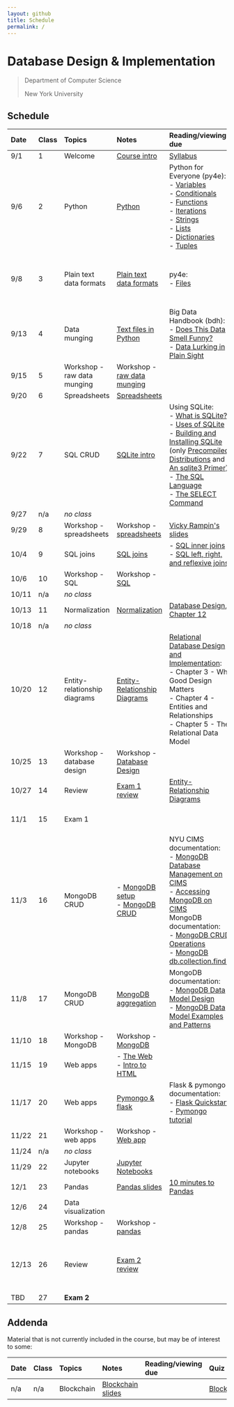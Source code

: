 ```yaml
---
layout: github
title: Schedule
permalink: /
---
```


# Database Design & Implementation

> Department of Computer Science
>
> New York University

## Schedule

| Date  | Class | Topics                       | Notes                                                                                                               | Reading/viewing due                                                                                                                                                                                                                                                                                                                                                                                                                                                                                                                                                                                                                                                                                                                                                                                                                                                                                                                                                      | Quiz due                                             | Exercise due                                                                                                                                               |
| :---- | :---- | :--------------------------- | :------------------------------------------------------------------------------------------------------------------ | :----------------------------------------------------------------------------------------------------------------------------------------------------------------------------------------------------------------------------------------------------------------------------------------------------------------------------------------------------------------------------------------------------------------------------------------------------------------------------------------------------------------------------------------------------------------------------------------------------------------------------------------------------------------------------------------------------------------------------------------------------------------------------------------------------------------------------------------------------------------------------------------------------------------------------------------------------------------------- | :--------------------------------------------------- | :--------------------------------------------------------------------------------------------------------------------------------------------------------- |
| 9/1   | 1     | Welcome                      | [Course intro](slides/course-intro/)                                                                                | [Syllabus](syllabus)                                                                                                                                                                                                                                                                                                                                                                                                                                                                                                                                                                                                                                                                                                                                                                                                                                                                                                                                                     |                                                      |                                                                                                                                                            |
| 9/6   | 2     | Python                       | [Python](slides/python-blast/)                                                                                      | Python for Everyone (py4e): <br />- [Variables](https://www.py4e.com/html3/02-variables)<br />- [Conditionals](https://www.py4e.com/html3/03-conditional)<br />- [Functions](https://www.py4e.com/html3/04-functions)<br />- [Iterations](https://www.py4e.com/html3/05-iterations)<br />- [Strings](https://www.py4e.com/html3/06-strings)<br />- [Lists](https://www.py4e.com/html3/08-lists)<br />- [Dictionaries](https://www.py4e.com/html3/09-dictionaries)<br />- [Tuples](https://www.py4e.com/html3/10-tuples)                                                                                                                                                                                                                                                                                                                                                                                                                                                  | [Intake](https://forms.gle/wpwB3ywcGUHZzvJF6)        | - [Complete consent form]([https://goo.gl/forms/uxxgA3D9F3kA0KAR2])<br />- Join Discord <br />- Create GitHub account                                      |
| 9/8   | 3     | Plain text data formats      | [Plain text data formats](slides/plain-text-data-formats/)                                                          | py4e:<br />- [Files](https://www.py4e.com/html3/07-files)                                                                                                                                                                                                                                                                                                                                                                                                                                                                                                                                                                                                                                                                                                                                                                                                                                                                                                                | [Python](https://forms.gle/adDsRFMFNUznn3it8)        | - [Set up Python](https://knowledge.kitchen/Set_up_Python_on_your_computer)<br />- [Contemporary issues exercise](https://classroom.github.com/a/A7qgnOc4) |
| 9/13  | 4     | Data munging                 | [Text files in Python](slides/text-files-in-python)                                                                 | Big Data Handbook (bdh):<br />- [Does This Data Smell Funny?](https://learning-oreilly-com.proxy.library.nyu.edu/library/view/bad-data-handbook/9781449324957/ch02.html)<br />- [Data Lurking in Plain Sight](https://learning-oreilly-com.proxy.library.nyu.edu/library/view/bad-data-handbook/9781449324957/ch04.html)                                                                                                                                                                                                                                                                                                                                                                                                                                                                                                                                                                                                                                                 | [Text files](https://forms.gle/H1MQaFM3iNFK5xLF6)    |                                                                                                                                                            |
| 9/15  | 5     | Workshop - raw data munging  | Workshop - [raw data munging](https://classroom.github.com/a/uR2xlwez)                                              |                                                                                                                                                                                                                                                                                                                                                                                                                                                                                                                                                                                                                                                                                                                                                                                                                                                                                                                                                                          | [Data munging](https://forms.gle/5EKmLKFZjF3wgLoK8)  |                                                                                                                                                            |
| 9/20  | 6     | Spreadsheets                 | [Spreadsheets](slides/spreadsheets)                                                                                 |                                                                                                                                                                                                                                                                                                                                                                                                                                                                                                                                                                                                                                                                                                                                                                                                                                                                                                                                                                          |                                                      |                                                                                                                                                            |
| 9/22  | 7     | SQL CRUD                     | [SQLite intro](slides/sqlite-intro/)                                                                                | Using SQLite: <br />- [What is SQLite?](https://learning-oreilly-com.proxy.library.nyu.edu/library/view/using-sqlite/9781449394592/ch01.html)<br />- [Uses of SQLite](https://learning-oreilly-com.proxy.library.nyu.edu/library/view/using-sqlite/9781449394592/ch02.html)<br />- [Building and Installing SQLite](https://learning-oreilly-com.proxy.library.nyu.edu/library/view/using-sqlite/9781449394592/ch03.html) (only [Precompiled Distributions](https://learning-oreilly-com.proxy.library.nyu.edu/library/view/using-sqlite/9781449394592/ch03s02.html) and [An sqlite3 Primer](https://learning-oreilly-com.proxy.library.nyu.edu/library/view/using-sqlite/9781449394592/ch03s07.html))<br />- [The SQL Language](https://learning-oreilly-com.proxy.library.nyu.edu/library/view/using-sqlite/9781449394592/ch04.html)<br />- [The SELECT Command](https://learning-oreilly-com.proxy.library.nyu.edu/library/view/using-sqlite/9781449394592/ch05.html) | [Spreadsheets](https://forms.gle/Ps4pDB3RgVGFRahu6)  | Workshop - [raw data munging](https://classroom.github.com/a/uR2xlwez)                                                                                     |
| 9/27  | n/a   | _no class_                   |                                                                                                                     |                                                                                                                                                                                                                                                                                                                                                                                                                                                                                                                                                                                                                                                                                                                                                                                                                                                                                                                                                                          |                                                      |                                                                                                                                                            |
| 9/29  | 8     | Workshop - spreadsheets      | Workshop - [spreadsheets](https://classroom.github.com/a/lSQqOUXw)                                                  | [Vicky Rampin's slides](https://drive.google.com/file/d/1rt7ZnG70_e-Uwje8lrnoKQlv1rICdUY7/view?usp=sharing)                                                                                                                                                                                                                                                                                                                                                                                                                                                                                                                                                                                                                                                                                                                                                                                                                                                              |                                                      |                                                                                                                                                            |
| 10/4  | 9     | SQL joins                    | [SQL joins](slides/sqlite-joins/)                                                                                   | - [SQL inner joins](https://github.com/nyu-database-design/course-materials/blob/master/sqlite/sqlite-inner-joins.md)<br />- [SQL left, right, and reflexive joins](https://github.com/nyu-database-design/course-materials/blob/master/sqlite/sqlite-left-right-reflexive-joins.md)                                                                                                                                                                                                                                                                                                                                                                                                                                                                                                                                                                                                                                                                                     | [SQL CRUD](https://forms.gle/gbG4Tf8MRqFRd7kB8)      |                                                                                                                                                            |
| 10/6  | 10    | Workshop - SQL               | Workshop - [SQL](https://classroom.github.com/a/xhLxD4fX)                                                           |                                                                                                                                                                                                                                                                                                                                                                                                                                                                                                                                                                                                                                                                                                                                                                                                                                                                                                                                                                          | [SQL joins](https://forms.gle/o8Gan9zUwrumSXnt5)     | Workshop - [spreadsheets](https://classroom.github.com/a/lSQqOUXw)                                                                                         |
| 10/11 | n/a   | _no class_                   |                                                                                                                     |                                                                                                                                                                                                                                                                                                                                                                                                                                                                                                                                                                                                                                                                                                                                                                                                                                                                                                                                                                          |                                                      |                                                                                                                                                            |
| 10/13 | 11    | Normalization                | [Normalization](slides/normalization/)                                                                              | [Database Design, Chapter 12](https://opentextbc.ca/dbdesign01/chapter/chapter-12-normalization/)                                                                                                                                                                                                                                                                                                                                                                                                                                                                                                                                                                                                                                                                                                                                                                                                                                                                        |                                                      |                                                                                                                                                            |
| 10/18 | n/a   | _no class_                   |                                                                                                                     |                                                                                                                                                                                                                                                                                                                                                                                                                                                                                                                                                                                                                                                                                                                                                                                                                                                                                                                                                                          |                                                      |                                                                                                                                                            |
| 10/20 | 12    | Entity-relationship diagrams | [Entity-Relationship Diagrams](slides/entity-relationship-diagrams/)                                                | [Relational Database Design and Implementation](https://learning-oreilly-com.proxy.library.nyu.edu/library/view/relational-database-design/9780123747303/):<br />- Chapter 3 - Why Good Design Matters<br />- Chapter 4 - Entities and Relationships<br />- Chapter 5 - The Relational Data Model                                                                                                                                                                                                                                                                                                                                                                                                                                                                                                                                                                                                                                                                        |                                                      | Workshop - [SQL](https://classroom.github.com/a/xhLxD4fX)                                                                                                  |
| 10/25 | 13    | Workshop - database design   | Workshop - [Database Design](https://classroom.github.com/a/dNub3HY4)                                               |                                                                                                                                                                                                                                                                                                                                                                                                                                                                                                                                                                                                                                                                                                                                                                                                                                                                                                                                                                          | [Normalization](https://forms.gle/aGNoFidMF5LmQCT1A) |                                                                                                                                                            |
| 10/27 | 14    | Review                       | [Exam 1 review](slides/exam-1-review/)                                                                              | [Entity-Relationship Diagrams](https://forms.gle/rYM785tki9Q2fLecA)                                                                                                                                                                                                                                                                                                                                                                                                                                                                                                                                                                                                                                                                                                                                                                                                                                                                                                      |                                                      |                                                                                                                                                            |
| 11/1  | 15    | Exam 1                       |                                                                                                                     |                                                                                                                                                                                                                                                                                                                                                                                                                                                                                                                                                                                                                                                                                                                                                                                                                                                                                                                                                                          |                                                      | Workshop - [database design](https://classroom.github.com/a/dNub3HY4)                                                                                      |
| 11/3  | 16    | MongoDB CRUD                 | - [MongoDB setup](slides/mongodb-setup/)<br />- [MongoDB CRUD](slides/mongodb-crud/)                                | NYU CIMS documentation:<br />- [MongoDB Database Management on CIMS](https://cims.nyu.edu/class-mongodb/manage)<br />- [Accessing MongoDB on CIMS](https://cims.nyu.edu/webapps/content/systems/userservices/databases/class-mongodb)<br />MongoDB documentation:<br />- [MongoDB CRUD Operations](https://docs.mongodb.com/manual/crud/)<br />- [MongoDB db.collection.find()](https://docs.mongodb.com/manual/reference/method/db.collection.find/)                                                                                                                                                                                                                                                                                                                                                                                                                                                                                                                    |                                                      |                                                                                                                                                            |
| 11/8  | 17    | MongoDB CRUD                 | [MongoDB aggregation](slides/mongodb-aggregation/)                                                                  | MongoDB documentation:<br />- [MongoDB Data Model Design](https://docs.mongodb.com/manual/core/data-model-design/)<br />- [MongoDB Data Model Examples and Patterns](https://docs.mongodb.com/manual/applications/data-models/)                                                                                                                                                                                                                                                                                                                                                                                                                                                                                                                                                                                                                                                                                                                                          |                                                      |                                                                                                                                                            |
| 11/10 | 18    | Workshop - MongoDB           | Workshop - [MongoDB](https://classroom.github.com/a/0iKqVOHa)                                                       |                                                                                                                                                                                                                                                                                                                                                                                                                                                                                                                                                                                                                                                                                                                                                                                                                                                                                                                                                                          | [MongoDB CRUD](https://forms.gle/87hCeGzRkEiuUxUW9)  |                                                                                                                                                            |
| 11/15 | 19    | Web apps                     | - [The Web](slides/the-web/)<br />- [Intro to HTML](https://nyu-web-design.github.io/course-materials/slides/html/) |                                                                                                                                                                                                                                                                                                                                                                                                                                                                                                                                                                                                                                                                                                                                                                                                                                                                                                                                                                          |                                                      |                                                                                                                                                            |
| 11/17 | 20    | Web apps                     | [Pymongo & flask](slides/pymongo-flask/)                                                                            | Flask & pymongo documentation:<br />- [Flask Quickstart](https://flask.palletsprojects.com/en/1.1.x/quickstart/)<br />- [Pymongo tutorial](https://pymongo.readthedocs.io/en/stable/tutorial.html)                                                                                                                                                                                                                                                                                                                                                                                                                                                                                                                                                                                                                                                                                                                                                                       |                                                      | Workshop - [MongoDB](https://classroom.github.com/a/0iKqVOHa)                                                                                              |
| 11/22 | 21    | Workshop - web apps          | Workshop - [Web app](https://classroom.github.com/a/DxUFd8pv)                                                       |                                                                                                                                                                                                                                                                                                                                                                                                                                                                                                                                                                                                                                                                                                                                                                                                                                                                                                                                                                          | [Web apps](https://forms.gle/gkGU7Z9Yfj6RycUg8)      |                                                                                                                                                            |
| 11/24 | n/a   | _no class_                   |                                                                                                                     |                                                                                                                                                                                                                                                                                                                                                                                                                                                                                                                                                                                                                                                                                                                                                                                                                                                                                                                                                                          |                                                      |                                                                                                                                                            |
| 11/29 | 22    | Jupyter notebooks            | [Jupyter Notebooks](slides/jupyter-notebooks/)                                                                      |                                                                                                                                                                                                                                                                                                                                                                                                                                                                                                                                                                                                                                                                                                                                                                                                                                                                                                                                                                          |                                                      |                                                                                                                                                            |
| 12/1  | 23    | Pandas                       | [Pandas slides](slides/pandas/)                                                                                     | [10 minutes to Pandas](https://pandas.pydata.org/pandas-docs/stable/10min.html)                                                                                                                                                                                                                                                                                                                                                                                                                                                                                                                                                                                                                                                                                                                                                                                                                                                                                          |                                                      |                                                                                                                                                            |
| 12/6  | 24    | Data visualization           |                                                                                                                     |                                                                                                                                                                                                                                                                                                                                                                                                                                                                                                                                                                                                                                                                                                                                                                                                                                                                                                                                                                          |                                                      | Workshop - [Web app](https://classroom.github.com/a/DxUFd8pv)                                                                                              |
| 12/8  | 25    | Workshop - pandas            | Workshop - [pandas](https://classroom.github.com/a/6IDMBYOY)                                                        |                                                                                                                                                                                                                                                                                                                                                                                                                                                                                                                                                                                                                                                                                                                                                                                                                                                                                                                                                                          | [Pandas](https://forms.gle/fbkSVHG5qKV8qrXF8)        |                                                                                                                                                            |
| 12/13 | 26    | Review                       | [Exam 2 review](slides/exam-2-review/)                                                                              |                                                                                                                                                                                                                                                                                                                                                                                                                                                                                                                                                                                                                                                                                                                                                                                                                                                                                                                                                                          |                                                      | Workshop - [pandas](https://classroom.github.com/a/6IDMBYOY)<br />**No late work accepted beyond this date.**                                              |
| TBD   | 27    | **Exam 2**                   |                                                                                                                     |                                                                                                                                                                                                                                                                                                                                                                                                                                                                                                                                                                                                                                                                                                                                                                                                                                                                                                                                                                          |                                                      |                                                                                                                                                            |

## Addenda

Material that is not currently included in the course, but may be of interest to some:

| Date | Class | Topics     | Notes                                   | Reading/viewing due | Quiz due                                          | Exercise due |
| :--- | :---- | :--------- | :-------------------------------------- | :------------------ | :------------------------------------------------ | :----------- |
| n/a  | n/a   | Blockchain | [Blockchain slides](slides/blockchain/) |                     | [Blockchain](https://forms.gle/3To1N54ct9gbAgpn9) |              |
